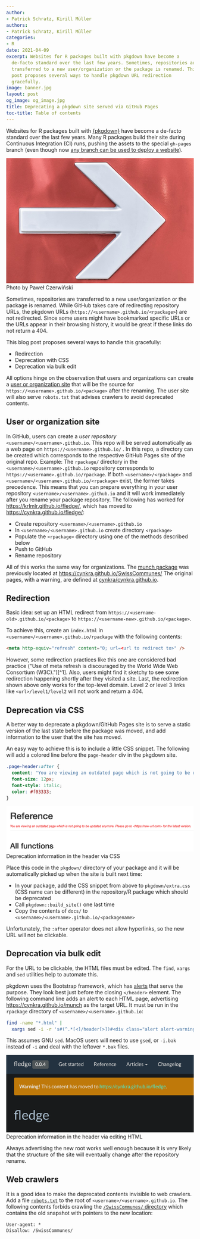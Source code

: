 ```yaml
---
author:
- Patrick Schratz, Kirill Müller
authors:
- Patrick Schratz, Kirill Müller
categories:
- R
date: 2021-04-09
excerpt: Websites for R packages built with pkgdown have become a
  de-facto standard over the last few years. Sometimes, repositories are
  transferred to a new user/organization or the package is renamed. This
  post proposes several ways to handle pkgdown URL redirection
  gracefully.
image: banner.jpg
layout: post
og_image: og_image.jpg
title: Deprecating a pkgdown site served via GitHub Pages
toc-title: Table of contents
---
```


Websites for R packages built with
[{pkgdown}](https://pkgdown.r-lib.org/) have become a de-facto standard
over the last few years. Many R packages build their site during
Continuous Integration (CI) runs, pushing the assets to the special
`gh-pages` branch (even though now [any branch can be used to deploy a
website](https://github.blog/changelog/2020-09-03-build-and-deploy-github-pages-from-any-branch/)).

![Illustration](banner.jpg)
Photo by Paweł Czerwiński


Sometimes, repositories are transferred to a new user/organization or
the package is renamed. While GitHub takes care of redirecting
repository URLs, the pkgdown URLs
(`https://<username>.github.io/<rpackage>`) are not redirected. Since
some users might have bookmarked specific URLs or the URLs appear in
their browsing history, it would be great if these links do not return a
404.

This blog post proposes several ways to handle this gracefully:

-   Redirection
-   Deprecation with CSS
-   Deprecation via bulk edit

All options hinge on the observation that users and organizations can
create a [user or organization
site](https://docs.github.com/en/github/working-with-github-pages/about-github-pages#types-of-github-pages-sites)
that will be the source for `https://<username>.github.io/<package>`
after the renaming. The user site will also serve `robots.txt` that
advises crawlers to avoid deprecated contents.

## User or organization site

In GitHub, users can create a *user repository*
`<username>/<username>.github.io`. This repo will be served
automatically as a web page on `https://<username>.github.io/` . In this
repo, a directory can be created which corresponds to the respective
GitHub Pages site of the original repo. Example: The `rpackage/`
directory in the `<username>/<username>.github.io` repository
corresponds to `https://<username>.github.io/rpackage`. If both
`<username>/<rpackage>` and `<username>/<username>.github.io/<rpackage>`
exist, the former takes precedence. This means that you can prepare
everything in your user repository `<username>/<username>.github.io` and
it will work immediately after you rename your package repository. The
following has worked for <https://krlmlr.github.io/fledge/>, which has
moved to <https://cynkra.github.io/fledge/>:

-   Create repository `<username>/<username>.github.io`
-   In `<username>/<username>.github.io` create directory `<rpackage>`
-   Populate the `<rpackage>` directory using one of the methods
    described below
-   Push to GitHub
-   Rename repository

All of this works the same way for organizations. The [munch
package](https://cynkra.github.io/munch/) was previously located at
<https://cynkra.github.io/SwissCommunes/> The original pages, with a
warning, are defined at
[cynkra/cynkra.github.io](https://github.com/cynkra/cynkra.github.io/).

## Redirection

Basic idea: set up an HTML redirect from
`https://<username-old>.github.io/<package>` to
`https://<username-new>.github.io/<package>`.

To achieve this, create an `index.html` in
`<username>/<username>.github.io/rpackage` with the following contents:

``` html
<meta http-equiv="refresh" content="0; url=<url to redirect to>" />
```

However, some redirection practices like this one are considered bad
practice ("Use of meta refresh is discouraged by the World Wide Web
Consortium (W3C).")\[\^1\]. Also, users might find it sketchy to see
some redirection happening shortly after they visited a site. Last, the
redirection shown above only works for the top-level domain. Level 2 or
level 3 links like `<url>/level1/level2` will not work and return a 404.

## Deprecation via CSS

A better way to deprecate a pkgdown/GitHub Pages site is to serve a
static version of the last state before the package was moved, and add
information to the user that the site has moved.

An easy way to achieve this is to include a little CSS snippet. The
following will add a colored line before the `page-header` div in the
pkgdown site.

``` css
.page-header:after {
  content: "You are viewing an outdated page which is not going to be updated anymore. Please go to <https:/new-url.com> for the latest version.";
  font-size: 12px;
  font-style: italic;
  color: #f03333;
}
```

![Screenshot: Deprecation via CSS](css.png)
Deprecation information in the header via CSS


Place this code in the `pkgdown/` directory of your package and it will
be automatically picked up when the site is built next time:

-   In your package, add the CSS snippet from above to
    `pkgdown/extra.css` (CSS name can be different) in the repository/R
    package which should be deprecated
-   Call `pkgdown::build_site()` one last time
-   Copy the contents of `docs/` to
    `<username>/<username>.github.io/<packagename>`

Unfortunately, the `:after` operator does not allow hyperlinks, so the
new URL will not be clickable.

## Deprecation via bulk edit

For the URL to be clickable, the HTML files must be edited. The `find`,
`xargs` and `sed` utilities help to automate this.

pkgdown uses the Bootstrap framework, which has
[alerts](https://getbootstrap.com/docs/3.3/components/#alerts) that
serve the purpose. They look best just before the closing `</header>`
element. The following command line adds an alert to each HTML page,
advertising <https://cynkra.github.io/munch> as the target URL. It must
be run in the `rpackage` directory of `<username>/<username>.github.io`:

``` sh
find -name "*.html" |
  xargs sed -i -r 's#(^.*[<]/header[>])#<div class="alert alert-warning" role="alert"><strong>Warning!</strong> This content has moved to <a href="https://cynkra.github.io/munch">https://cynkra.github.io/munch</a>.</div>\n\1#'
```

This assumes GNU `sed`. MacOS users will need to use `gsed`, or `-i.bak`
instead of `-i` and deal with the leftover `*.bak` files.

![Screenshot: Deprecation via editing HTML](bootstrap.png)
Deprecation information in the header via editing HTML


Always advertising the new root works well enough because it is very
likely that the structure of the site will eventually change after the
repository rename.

## Web crawlers

It is a good idea to make the deprecated contents invisible to web
crawlers. Add a file
[`robots.txt`](https://developers.google.com/search/docs/advanced/robots/create-robots-txt)
to the root of `<username>/<username>.github.io`. The following contents
forbids crawling the [`/SwissCommunes/`
directory](https://cynkra.github.io/SwissCommunes/) which contains the
old snapshot with pointers to the new location:

``` txt
User-agent: *
Disallow: /SwissCommunes/
```
